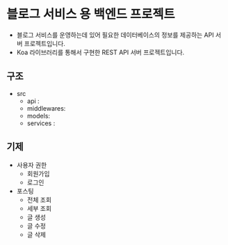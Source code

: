 # 블로그 서비스 용 백엔드 프로젝트

- 블로그 서비스를 운영하는데 있어 필요한 데이터베이스의 정보를 제공하는 API 서버 프로젝트입니다.
- Koa 라이브러리를 통해서 구현한 REST API 서버 프로젝트입니다.

## 구조

- src
  - api :
  - middlewares:
  - models:
  - services :

## 기제

- 사용자 권한
  - 회원가입
  - 로그인
- 포스팅
  - 전체 조회
  - 세부 조회
  - 글 생성
  - 글 수정
  - 글 삭제
